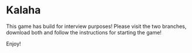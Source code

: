 # Kalaha

This game has build for interview purposes!
Please visit the two branches, download both and 
follow the instructions for starting the game!

Enjoy!

